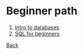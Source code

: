 # Beginner path

1. [Intro to databases](./2-1-databases/databases.md)
2. [SQL for beginners](./2-2-sql-for-beginners/sql-part-1.md)

[Back](/README.md)
